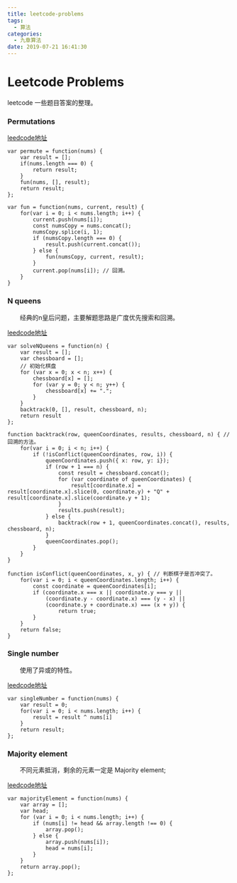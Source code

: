 ```yaml
---
title: leetcode-problems
tags:
  - 算法
categories:
  - 九章算法
date: 2019-07-21 16:41:30
---
```



# Leetcode Problems #

leetcode 一些题目答案的整理。

### Permutations ###

[leedcode地址](https://leetcode-cn.com/problems/permutations/)

```
var permute = function(nums) {
    var result = [];
    if(nums.length === 0) {
        return result;
    }
    fun(nums, [], result);
    return result;
};

var fun = function(nums, current, result) {
    for(var i = 0; i < nums.length; i++) {
        current.push(nums[i]);
        const numsCopy = nums.concat();
        numsCopy.splice(i, 1);
        if (numsCopy.length === 0) {
            result.push(current.concat());
        } else {
            fun(numsCopy, current, result);
        }
        current.pop(nums[i]); // 回溯。
    }
}
```

### N queens ###

&emsp;&emsp;经典的n皇后问题，主要解题思路是广度优先搜索和回溯。

[leedcode地址](https://leetcode-cn.com/problems/n-queens/)

```
var solveNQueens = function(n) {
    var result = [];
    var chessboard = [];
    // 初始化棋盘
    for (var x = 0; x < n; x++) {
        chessboard[x] = [];
        for (var y = 0; y < n; y++) {
            chessboard[x] += ".";
        }
    }
    backtrack(0, [], result, chessboard, n);
    return result
};

function backtrack(row, queenCoordinates, results, chessboard, n) { // 回溯的方法。
    for(var i = 0; i < n; i++) {
        if (!isConflict(queenCoordinates, row, i)) {
            queenCoordinates.push({ x: row, y: i});
            if (row + 1 === n) {
                const result = chessboard.concat();
                for (var coordinate of queenCoordinates) {
                    result[coordinate.x] = result[coordinate.x].slice(0, coordinate.y) + "Q" + result[coordinate.x].slice(coordinate.y + 1);
                }
                results.push(result);
            } else {
                backtrack(row + 1, queenCoordinates.concat(), results, chessboard, n);
            }
            queenCoordinates.pop();
        }
    }
}

function isConflict(queenCoordinates, x, y) { // 判断棋子是否冲突了。
    for(var i = 0; i < queenCoordinates.length; i++) {
        const coordinate = queenCoordinates[i];
        if (coordinate.x === x || coordinate.y === y ||
            (coordinate.y - coordinate.x) === (y - x) ||
            (coordinate.y + coordinate.x) === (x + y)) {
                return true;
        }
    }
    return false;
}
```

### Single number ###

&emsp;&emsp;使用了异或的特性。

[leedcode地址](https://leetcode-cn.com/problems/single-number/)

```
var singleNumber = function(nums) {
    var result = 0;
    for(var i = 0; i < nums.length; i++) {
        result = result ^ nums[i]
    }
    return result;
};
```

### Majority element ###

&emsp;&emsp;不同元素抵消，剩余的元素一定是 Majority element;

[leedcode地址](https://leetcode-cn.com/problems/majority-element/)

```
var majorityElement = function(nums) {
    var array = [];
    var head;
    for (var i = 0; i < nums.length; i++) {
        if (nums[i] != head && array.length !== 0) {
            array.pop();
        } else {
            array.push(nums[i]);
            head = nums[i];
        }
    }
    return array.pop();
};
```
